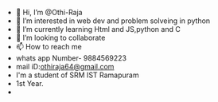 - 👋 Hi, I’m @Othi-Raja
- 👀 I’m interested in web dev and  problem solveing in python
- 🌱 I’m currently learning  Html and JS,python and C
- 💞️ I’m looking to collaborate
- 📫 How to reach me 
- whats app Number- 9884569223
- mail iD:othiraja64@gmail.com
- I'm a student of SRM IST Ramapuram 
- 1st Year.
- 

<!---
Othi-Raja/Othi-Raja is a ✨ special ✨ repository because its `README.md` (this file) appears on your GitHub profile.
You can click the Preview link to take a look at your changes.
--->
